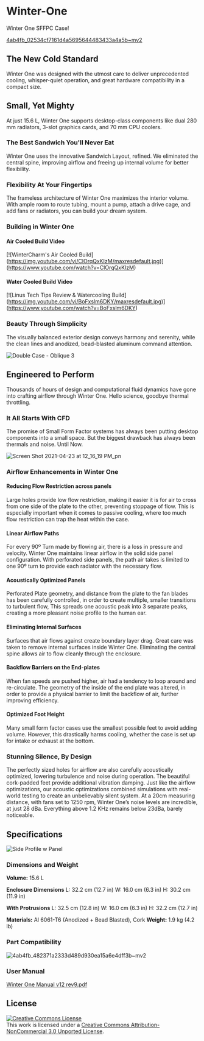 # Winter-One
Winter One SFFPC Case!

[4ab4fb_02534cf7161d4a5695644483433a4a5b~mv2](https://user-images.githubusercontent.com/69655870/226226688-f3645d16-e089-48d1-abea-1781f92ecc4e.png)

## The New Cold Standard
Winter One was designed with the utmost care to deliver unprecedented cooling, whisper-quiet operation, and great hardware compatibility in a compact size.

## Small, Yet Mighty
At just 15.6 L, Winter One supports desktop-class components like dual 280 mm radiators, 3-slot graphics cards, and 70 mm CPU coolers.

### The Best Sandwich You'll Never Eat
Winter One uses the innovative Sandwich Layout, refined. We eliminated the central spine, improving airflow and freeing up internal volume for better flexibility.

### Flexibility At Your Fingertips
The frameless architecture of Winter One maximizes the interior volume. With ample room to route tubing, mount a pump, attach a drive cage, and add fans or radiators, you can build your dream system.

### Building in Winter One

#### Air Cooled Build Video

[![WinterCharm's Air Cooled Build]
(https://img.youtube.com/vi/ClOrqQxKIzM/maxresdefault.jpg)]
(https://www.youtube.com/watch?v=ClOrqQxKIzM)

#### Water Cooled Build Video

[![Linus Tech Tips Review & Watercooling Build]
(https://img.youtube.com/vi/BoFxslm6DKY/maxresdefault.jpg)]
(https://www.youtube.com/watch?v=BoFxslm6DKY)

### Beauty Through Simplicity
The visually balanced exterior design conveys harmony and serenity, while the clean lines and anodized, bead-blasted aluminum command attention.

![Double Case - Oblique 3](https://user-images.githubusercontent.com/69655870/226227090-115b2ce8-94ea-470a-b137-18b5a58b8f48.png)

## Engineered to Perform
Thousands of hours of design and computational fluid dynamics have gone into crafting airflow through Winter One. Hello science, goodbye thermal throttling.

### It All Starts With CFD
The promise of Small Form Factor systems has always been putting desktop components into a small space. But the biggest drawback has always been thermals and noise. Until Now.

![Screen Shot 2021-04-23 at 12_16_19 PM_pn](https://user-images.githubusercontent.com/69655870/226227383-dc302ee0-a118-43de-9b94-db9324d86e85.png)

### Airflow Enhancements in Winter One
#### Reducing Flow Restriction across panels
Large holes provide low flow restriction, making it easier it is for air to cross from one side of the plate to the other, preventing stoppage of flow. This is especially important when it comes to passive cooling, where too much flow restriction can trap the heat within the case.

#### Linear Airflow Paths
For every 90º Turn made by flowing air, there is a loss in pressure and velocity. Winter One maintains linear airflow in the solid side panel configuration. With perforated side panels, the path air takes is limited to one 90º turn to provide each radiator with the necessary flow.

#### Acoustically Optimized Panels
Perforated Plate geometry, and distance from the plate to the fan blades has been carefully controlled, in order to create multiple, smaller transitions to turbulent flow, This spreads one acoustic peak into 3 separate peaks, creating a more pleasant noise profile to the human ear.

#### Eliminating Internal Surfaces
Surfaces that air flows against create boundary layer drag. Great care was taken to remove internal surfaces inside Winter One. Eliminating the central spine allows air to flow cleanly through the enclosure.

#### Backflow Barriers on the End-plates
When fan speeds are pushed higher, air had a tendency to loop around and re-circulate. The geometry of the inside of the end plate was altered, in order to provide a physical barrier to limit the backflow of air, further improving efficiency.

#### Optimized Foot Height
Many small form factor cases use the smallest possible feet to avoid adding volume. However, this drastically harms cooling, whether the case is set up for intake or exhaust at the bottom.

### Stunning Silence, By Design
The perfectly sized holes for airflow are also carefully acoustically optimized, lowering turbulence and noise during operation. The beautiful cork-padded feet provide additional vibration damping. Just like the airflow optimizations, our acoustic optimizations combined simulations with real-world testing to create an unbelievably silent system. At a 20cm measuring distance, with fans set to 1250 rpm, Winter One’s noise levels are incredible, at just 28 dBa. Everything above 1.2 KHz remains below 23dBa, barely noticeable.

## Specifications

![Side Profile w Panel](https://user-images.githubusercontent.com/69655870/226227126-ba805035-2205-4953-a7ee-317ff14b360a.png)

### Dimensions and Weight

**Volume:** 15.6 L

**Enclosure Dimensions**
L: 32.2 cm (12.7 in)
W: 16.0 cm (6.3 in)
H: 30.2 cm (11.9 in)

**With Protrusions**
L: 32.5 cm (12.8 in)
W: 16.0 cm (6.3 in)
H: 32.2 cm (12.7 in)

**Materials:** Al 6061-T6 (Anodized + Bead Blasted), Cork
**Weight:** 1.9 kg (4.2 lb)

### Part Compatibility 
![4ab4fb_482371a2333d489d930ea15a6e4dff3b~mv2](https://user-images.githubusercontent.com/69655870/226226210-0a754b01-1799-4082-8f3e-2a5e6ff83c0e.png)

### User Manual
[Winter One Manual v12 rev9.pdf](https://github.com/wintercharm/Winter-One/files/11012925/Winter.One.Manual.v12.rev9.pdf)

## License 
<a rel="license" href="http://creativecommons.org/licenses/by-nc/3.0/"><img alt="Creative Commons License" style="border-width:0" src="https://i.creativecommons.org/l/by-nc/3.0/88x31.png" /></a><br />This work is licensed under a <a rel="license" href="http://creativecommons.org/licenses/by-nc/3.0/">Creative Commons Attribution-NonCommercial 3.0 Unported License</a>.
